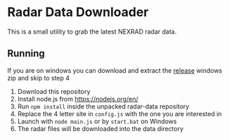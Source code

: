 # Radar Data Downloader
This is a small utility to grab the latest NEXRAD radar data.

## Running
If you are on windows you can download and extract the [release](https://github.com/JordanSchlick/radar-data/releases/latest) windows zip and skip to step 4  
1. Download this repository
2. Install node.js from https://nodejs.org/en/
3. Run `npm install` inside the unpacked radar-data repository
4. Replace the 4 letter site in `config.js` with the one you are interested in
5. Launch with `node main.js` or by `start.bat` on Windows
6. The radar files will be downloaded into the data directory